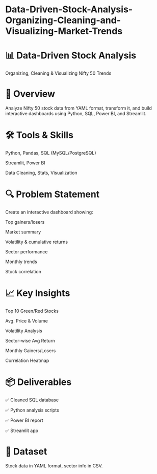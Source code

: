 # Data-Driven-Stock-Analysis-Organizing-Cleaning-and-Visualizing-Market-Trends

# 📊 Data-Driven Stock Analysis
Organizing, Cleaning & Visualizing Nifty 50 Trends

# 🚀 Overview
Analyze Nifty 50 stock data from YAML format, transform it, and build interactive dashboards using Python, SQL, Power BI, and Streamlit.

# 🛠️ Tools & Skills
Python, Pandas, SQL (MySQL/PostgreSQL)

Streamlit, Power BI

Data Cleaning, Stats, Visualization

# 🔍 Problem Statement
Create an interactive dashboard showing:

Top gainers/losers

Market summary

Volatility & cumulative returns

Sector performance

Monthly trends

Stock correlation

# 📈 Key Insights
Top 10 Green/Red Stocks

Avg. Price & Volume

Volatility Analysis

Sector-wise Avg Return

Monthly Gainers/Losers

Correlation Heatmap

# 📦 Deliverables
✅ Cleaned SQL database

✅ Python analysis scripts

✅ Power BI report

✅ Streamlit app

# 📂 Dataset
Stock data in YAML format, sector info in CSV.
